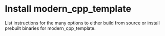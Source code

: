 # Install modern_cpp_template

List instructions for the many options to either build from source or install
prebuilt binaries for modern_cpp_template.
